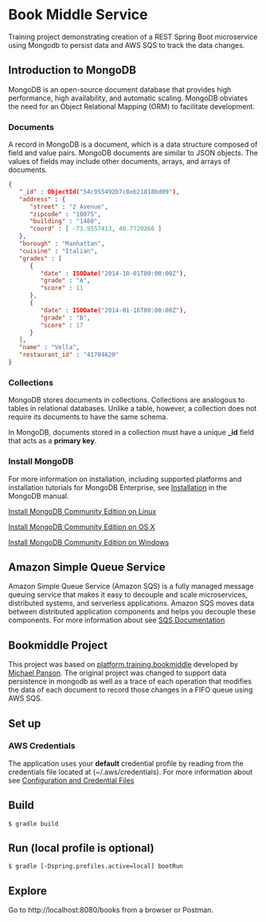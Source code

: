 # Book Middle Service

Training project demonstrating creation of a REST Spring Boot microservice using Mongodb to persist data and AWS SQS to track the data changes.

## Introduction to MongoDB
MongoDB is an open-source document database that provides high performance, high availability, and automatic scaling. MongoDB obviates the need for an Object Relational Mapping (ORM) to facilitate development.

### Documents

A record in MongoDB is a document, which is a data structure composed of field and value pairs. MongoDB documents are similar to JSON objects. The values of fields may include other documents, arrays, and arrays of documents.

```json
{
   "_id" : ObjectId("54c955492b7c8eb21818bd09"),
   "address" : {
      "street" : "2 Avenue",
      "zipcode" : "10075",
      "building" : "1480",
      "coord" : [ -73.9557413, 40.7720266 ]
   },
   "borough" : "Manhattan",
   "cuisine" : "Italian",
   "grades" : [
      {
         "date" : ISODate("2014-10-01T00:00:00Z"),
         "grade" : "A",
         "score" : 11
      },
      {
         "date" : ISODate("2014-01-16T00:00:00Z"),
         "grade" : "B",
         "score" : 17
      }
   ],
   "name" : "Vella",
   "restaurant_id" : "41704620"
}
```

### Collections

MongoDB stores documents in collections. Collections are analogous to tables in relational databases. Unlike a table, however, a collection does not require its documents to have the same schema.

In MongoDB, documents stored in a collection must have a unique **_id** field that acts as a **primary key**.

### Install MongoDB

For more information on installation, including supported platforms and installation tutorials for MongoDB Enterprise, see [Installation](https://docs.mongodb.com/manual/installation/ "Installation") in the MongoDB manual.

[Install MongoDB Community Edition on Linux](https://docs.mongodb.com/getting-started/shell/tutorial/install-on-linux/)

[Install MongoDB Community Edition on OS X](https://docs.mongodb.com/getting-started/shell/tutorial/install-mongodb-on-os-x/)

[Install MongoDB Community Edition on Windows](https://docs.mongodb.com/getting-started/shell/tutorial/install-mongodb-on-windows/)


## Amazon Simple Queue Service
Amazon Simple Queue Service (Amazon SQS) is a fully managed message queuing service that makes it easy to decouple and scale microservices, distributed systems, and serverless applications. Amazon SQS moves data between distributed application components and helps you decouple these components. For more information about see [SQS Documentation](https://aws.amazon.com/pt/documentation/sqs/)


## Bookmiddle Project
This project was based on [platform.training.bookmiddle](https://github.com/EBSCOIS/platform.training.bookmiddle) developed by [Michael Panson](https://github.com/mp-ebsco). The original project was changed to support data persistence in mongodb as well as a trace of each operation that modifies the data of each document to record those changes in a FIFO queue using AWS SQS.

## Set up

### AWS Credentials
The application uses your **default** credential profile by reading from the credentials file located at (~/.aws/credentials).
For more information about see [Configuration and Credential Files](http://docs.aws.amazon.com/cli/latest/userguide/cli-config-files.html)

## Build

`$ gradle build`

## Run (local profile is optional)

`$ gradle [-Dspring.profiles.active=local] bootRun`

## Explore

Go to http://localhost:8080/books from a browser or Postman.

